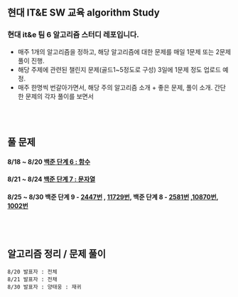 ## 현대 IT&E SW 교육 algorithm Study
### 현대 it&amp;e 팀 6 알고리즘 스터디 레포입니다.

* 매주 1개의 알고리즘을 정하고, 해당 알고리즘에 대한 문제를 매일 1문제 또는 2문제 풀이 진행.  
* 해당 주제에 관련된 챌린지 문제(골드1~5정도로 구성) 3일에 1문제 정도 업로드 예정.  
* 매주 한명씩 번갈아가면서, 해당 주의 알고리즘 소개 + 좋은 문제, 풀이 소개. 간단한 문제의 각자 풀이를 보면서 
</br>
</br>
  
  

  
## 풀 문제 

#### 8/18 ~ 8/20 [백준 단계 6 : 함수](https://www.acmicpc.net/step/5)
#### 8/21 ~ 8/24 [백준 단계 7 : 문자열](https://www.acmicpc.net/step/7)
#### 8/25 ~ 8/30 백준 단계 9 - [2447번](https://www.acmicpc.net/problem/2447) , [11729번](https://www.acmicpc.net/problem/11729), 백준 단계 8 - [2581번](https://www.acmicpc.net/problem/2581) ,[10870번](https://www.acmicpc.net/problem/10870), [1002번](https://www.acmicpc.net/problem/1002)
</br>
</br>

## 알고리즘 정리 / 문제 풀이

```
8/20 발표자 : 전체
8/21 발표자 : 전채
8/30 발표자 : 양태웅 : 재귀


